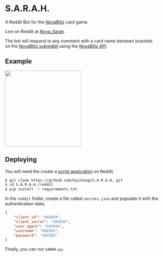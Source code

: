 # S.A.R.A.H.

A Reddit Bot for the [NovaBlitz](https://novablitz.com/) card game.

Live on Reddit at [Nova_Sarah](https://www.reddit.com/user/Nova_Sarah).

The bot will respond to any comment with a card name between brackets on the [NovaBlitz subreddit](https://reddit.com/r/NovaBlitz) using the [NovaBlitz API](https://documenter.getpostman.com/view/4967569/RWTivyzL).

## Example

<img src="https://github.com/kajchang/SARAH/raw/master/reddit/images/example.png" height="250"/>


## Deploying

You will need the create a [script application](https://github.com/reddit-archive/reddit/wiki/OAuth2-Quick-Start-Example#first-steps) on Reddit.

```bash
$ git clone https://github.com/kajchang/S.A.R.A.H..git
$ cd S.A.R.A.H./reddit
$ pip install -r requirements.txt
```

In the `reddit` folder, create a file called `secrets.json` and populate it with the authentication data:

```json
{
	"client_id": "XXXXXX",
	"client_secret": "XXXXXX",
	"user_agent": "XXXXXX",
	"username": "XXXXXX",
	"password": "XXXXXX"
}
```

Finally, you can run `SARAH.py`.
